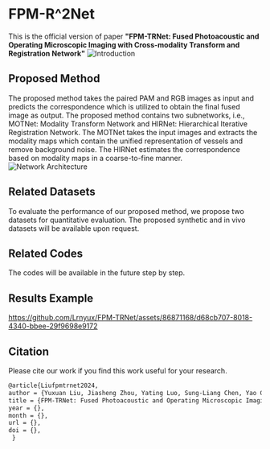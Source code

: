 # FPM-R^2Net
This is the official version of paper **"FPM-TRNet: Fused Photoacoustic and Operating Microscopic Imaging with Cross-modality Transform and Registration Network"**
![Introduction](https://github.com/Lrnyux/FPM-TRNet/assets/86871168/64ee234b-3b4d-4fa2-b2c0-06f5ed08a77a)


## Proposed Method
The proposed method takes the paired PAM and RGB images as input and predicts the correspondence which is utilized to obtain the final fused image as output. The proposed method contains two subnetworks, i.e., MOTNet: Modality Transform Network and HIRNet: Hierarchical Iterative Registration Network. The MOTNet takes the input images and extracts the modality maps which contain the unified representation of vessels and remove background noise. The HIRNet estimates the correspondence based on modality maps in a coarse-to-fine manner.
![Network Architecture](https://github.com/Lrnyux/FPM-TRNet/assets/86871168/805437d4-202a-46e7-9e6a-62bbba2b4676)


## Related Datasets
To evaluate the performance of our proposed method, we propose two datasets for quantitative evaluation.
The proposed synthetic and in vivo datasets will be available upon request.

## Related Codes
The codes will be available in the future step by step.

## Results Example
https://github.com/Lrnyux/FPM-TRNet/assets/86871168/d68cb707-8018-4340-bbee-29f9698e9172



## Citation
Please cite our work if you find this work useful for your research.
```latex
@article{Liufpmtrnet2024,
author = {Yuxuan Liu, Jiasheng Zhou, Yating Luo, Sung-Liang Chen, Yao Guo and Guang-Zhong Yang},
title = {FPM-TRNet: Fused Photoacoustic and Operating Microscopic Imaging with Cross-modality Transform and Registration Network},
year = {},
month = {},
url = {},
doi = {},
 } 
  
```
